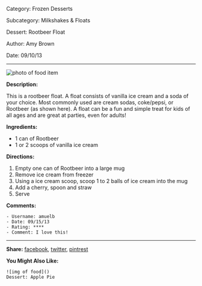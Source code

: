 Category: Frozen Desserts

Subcategory: Milkshakes & Floats

Dessert: Rootbeer Float

Author: Amy Brown

Date: 09/10/13

---

![photo of food item]()

**Description:**

This is a rootbeer float. A float 
	consists of vanilla ice cream and
	a soda of your choice. Most commonly
	used are cream sodas, coke/pepsi, or 
	Rootbeer (as shown here).
	A float can be a fun and simple treat
	for kids of all ages and are great at
	parties, even for adults!

**Ingredients:** 

- 1 can of Rootbeer
- 1 or 2 scoops of vanilla ice cream

**Directions:**

1. Empty one can of Rootbeer into a large mug
2. Remove ice cream from freezer
3. Using a ice cream scoop, scoop 1 to 2 balls of ice cream into the mug
4. Add a cherry, spoon and straw
5. Serve

**Comments:**

	- Username: amuelb
	- Date: 09/15/13
	- Rating: ****
	- Comment: I love this!

---

**Share:** [facebook](), [twitter](), [pintrest]()

**You Might Also Like:** 

	![img of food]()
	Dessert: Apple Pie
	
